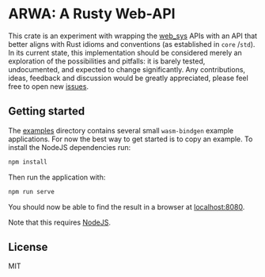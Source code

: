 # ARWA: A Rusty Web-API

This crate is an experiment with wrapping the [web_sys](https://crates.io/crates/web-sys)
APIs with an API that better aligns with Rust idioms and conventions (as established in `core`
/`std`). In its current state, this implementation should be considered merely an exploration of
the possibilities and pitfalls: it is barely tested, undocumented, and expected to change
significantly. Any contributions, ideas, feedback and discussion would be greatly appreciated,
please feel free to open new [issues](https://github.com/RSSchermer/ARWA/issues).

## Getting started

The [examples](examples) directory contains several small `wasm-bindgen` example applications. 
For now the best way to get started is to copy an example. To install the NodeJS dependencies 
run:

```bash
npm install
```

Then run the application with:

```bash
npm run serve
```

You should now be able to find the result in a browser at [localhost:8080](http://localhost:8080).

Note that this requires [NodeJS](https://nodejs.org/en/).

## License

MIT
